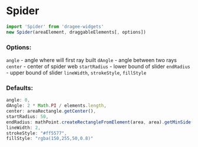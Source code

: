 # Spider

```javascript
import 'Spider' from 'dragee-widgets'
new Spider(areaElement, draggableElements[, options])
```

### Options:

`angle` - angle where will first ray built
`dAngle` - angle between two rays
`center` - center of spider web
`startRadius` - lower bound of slider
`endRadius` - upper bound of slider
`lineWidth`, `strokeStyle`, `fillStyle`


### Defaults:

```javascript
angle: 0,
dAngle: 2 * Math.PI / elements.length,
center: areaRectangle.getCenter(),
startRadius: 50,
endRadius: mathPoint.createRectangleFromElement(area, area).getMinSide() / 2,
lineWidth: 2,
strokeStyle: "#ff5577",
fillStyle: "rgba(150,255,50,0.8)"
```
